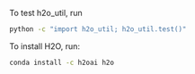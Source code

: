 To test h2o_util, run
```bash
python -c "import h2o_util; h2o_util.test()"
``` 

To install H2O, run:
```bash
conda install -c h2oai h2o
```